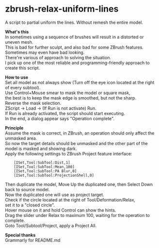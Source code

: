 # zbrush-relax-uniform-lines
A script to partial uniform the lines. Without remesh the entire model.

**What's this**  
In sometimes using a sequence of brushes will result in a distorted or uneven mesh.  
This is bad for further sculpt, and also bad for some ZBrush features.  
Sometimes may even have bad looking.  
There're various of approach to solving the situation.  
I pick up one of the most reliable and programming-friendly approach to create this script.  

**How to use**  
Set all model as not always show (Turn off the eye icon located at the right of every subtool).  
Use Control+Mouse smear to mask the model or square mask,  
the best is to keep the mask edge is smoothed, but not the sharp.  
Reverse the mask selection.  
ZScript -> Load -> (If Run is not activate) Run.  
If Run is already activated, the script should start executing.  
In the end, a dialog appear says "Operation complete".  

**Principle**  
Assume the mask is correct, in ZBrush, an operation should only affect the unmasked area.  
So now the target details should be unmasked and the other part of the model is masked and showing dark.  
Apply the following settings to ZBrush Project feature interface:  
```
    [ISet,Tool:SubTool:Dist,1]
    [ISet,Tool:SubTool:Mean,100]
    [ISet,Tool:SubTool:PA Blur,0]
    [ISet,Tool:SubTool:ProjectionShell,0]
```
Then duplicate the model, Move Up the duplicated one, then Select Down back to source model.  
Now the duplicated one will use as project target.  
Check if the circle located at the right of Tool/Deformation/Relax,  
set it to a "closed circle".  
Hover mouse on it and hold Control can show the hints.  
Drag the slider under Relax to maximum 100, waiting for the operation to complete.  
Goto Tool/Subtool/Project, apply a Project All.  

**Special thanks**  
Grammarly for README.md
